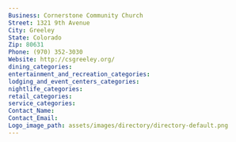 ```yaml
---
Business: Cornerstone Community Church
Street: 1321 9th Avenue
City: Greeley
State: Colorado
Zip: 80631
Phone: (970) 352-3030
Website: http://csgreeley.org/
dining_categories: 
entertainment_and_recreation_categories: 
lodging_and_event_centers_categories: 
nightlife_categories: 
retail_categories: 
service_categories: 
Contact_Name: 
Contact_Email: 
Logo_image_path: assets/images/directory/directory-default.png
---
```

